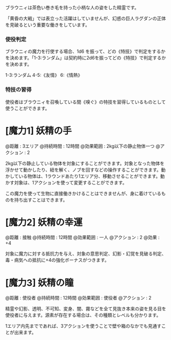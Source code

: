 ブラウニィは茶色い巻き毛を持った小柄な人の姿をした精霊です。

「黄昏の大戦」では表立った活躍はしていませんが、幻惑の巨人ラグダンの正体を見破るという重要な働きをしています。

### 使役判定

ブラウニィの魔力を行使する場合、1d6 を振って、どの《特技》で判定をするかを決めます。「1-3:ランダム」は契約時に2d6を振ってどの《特技》で判定するかを決めます。

1-3:ランダム	4-5:《友情》	6:《情熱》

### 特技の習得

使役者はブラウニィを召喚している間《嗅ぐ》の特技を習得しているものとして使うことができます。


# [魔力1] 妖精の手

@距離 : 3エリア	@持続時間 : 12時間	@効果範囲 : 2kg以下の静止物体一つ	@アクション : 2

2kg以下の静止している物体を対象にすることができます。対象となった物体を浮かせて動かしたり、紐を解く、ノブを回すなどの操作することができます。動かしている物体は、1ラウンドあたり1エリア分、移動させることができます。動かす対象は、1アクションを使って変更することができます。

この魔力を使って生物に直接働きかけることはできませんが、身に着けているものを持ち出すことはできます。


# [魔力2] 妖精の幸運

@距離 : 接触	@持続時間 : 12時間	@効果範囲 : 一人	@アクション : 2	@効果 : +4

対象に魔力に対する抵抗力を与え、対象の意思判定、幻影・幻覚を見破る判定、毒・病気への抵抗に+4の強化ボーナスがつきます。


# [魔力3] 妖精の瞳

@距離 : 使役者	@持続時間 : 12時間	@効果範囲 : 使役者	@アクション : 2

精霊や幻影、透明、不可知、変身、闇、霧などを全て見抜き本来の姿を見る目を使役者に与えます。源素が存在する場合は、その種類とレベルも分かります。

1エリア内先までであれば、3アクションを使うことで壁や箱のなかでも見通すことが出来ます。
